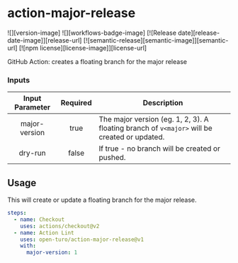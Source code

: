 # action-major-release

![][version-image]
![][workflows-badge-image]
[![Release date][release-date-image]][release-url]
[![semantic-release][semantic-image]][semantic-url]
[![npm license][license-image]][license-url]

GitHub Action: creates a floating branch for the major release

### Inputs

| Input Parameter | Required | Description                                                                                  |
| :-------------: | :------: | -------------------------------------------------------------------------------------------- |
|  major-version  |   true   | The major version (eg. 1, 2, 3). A floating branch of `v<major>` will be created or updated. |
|     dry-run     |  false   | If true - no branch will be created or pushed.                                               |

## Usage

This will create or update a floating branch for the major release.

```yaml
steps:
  - name: Checkout
    uses: actions/checkout@v2
  - name: Action Lint
    uses: open-turo/action-major-release@v1
    with:
      major-version: 1
```
